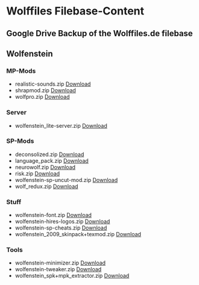 # Wolffiles Filebase-Content
## Google Drive Backup of the Wolffiles.de filebase

## Wolfenstein
### MP-Mods
* realistic-sounds.zip  [Download](https://drive.google.com/uc?id=12peUwz4pMscEmAfqpM4iDUrpU5v-g7_l&export=download)
* shrapmod.zip  [Download](https://drive.google.com/uc?id=1wrGedKNdgOE-K79s7_vg28M66t7UdsMV&export=download)
* wolfpro.zip  [Download](https://drive.google.com/uc?id=1SQjTLk4I4nGwxG0mlSDh473hvDyvv8we&export=download)
### Server
* wolfenstein_lite-server.zip  [Download](https://drive.google.com/uc?id=17f2W2kfWRh8RrGfEkJB1eJzLJGmxWjXc&export=download)
### SP-Mods
* deconsolized.zip  [Download](https://drive.google.com/uc?id=10kp5CztpRaXu_l5jR1FUk7hVloL-DDu4&export=download)
* language_pack.zip  [Download](https://drive.google.com/uc?id=1EEjDDhUlZWBJbltqIGNNdmPOn7TPUmjZ&export=download)
* neurowolf.zip  [Download](https://drive.google.com/uc?id=1U-z6RsgsgzT2BA8Hd7TYpe1dU2t-X7qy&export=download)
* risk.zip  [Download](https://drive.google.com/uc?id=1jSjJj0Ztri23q11YfTseL11QqmtHHZ8_&export=download)
* wolfenstein-sp-uncut-mod.zip  [Download](https://drive.google.com/uc?id=1FojHTT6sfOlNUBTQGYATPCGXG1NCtHQ2&export=download)
* wolf_redux.zip  [Download](https://drive.google.com/uc?id=1sVvFyTeEljvts34WjJB5cdM8k6eDZFou&export=download)
### Stuff
* wolfenstein-font.zip  [Download](https://drive.google.com/uc?id=1m_MSnmokDFMp7gPv3mj47PC2C-Lcg_X4&export=download)
* wolfenstein-hires-logos.zip  [Download](https://drive.google.com/uc?id=1w_9IZFovf9Kz-9C0H5dRYBOnwKfBa06c&export=download)
* wolfenstein-sp-cheats.zip  [Download](https://drive.google.com/uc?id=1MQsyRlTw6HlUf6KiOIQkjSmnHuROIT8T&export=download)
* wolfenstein_2009_skinpack+texmod.zip  [Download](https://drive.google.com/uc?id=1Sjw4Ft4hA04c5TIkiIH9cSA9ZnPfO_y9&export=download)
### Tools
* wolfenstein-minimizer.zip  [Download](https://drive.google.com/uc?id=1t3xC2B_zhKGNsjM6y_HrOdgnarhnVPSc&export=download)
* wolfenstein-tweaker.zip  [Download](https://drive.google.com/uc?id=1w68QWvuYYxnOtFxsINCFuz7PQ7lgbfkg&export=download)
* wolfenstein_spk+mpk_extractor.zip  [Download](https://drive.google.com/uc?id=1mN5Ko2eZnunMGZydvdgzxDv0azEMtFQZ&export=download)

